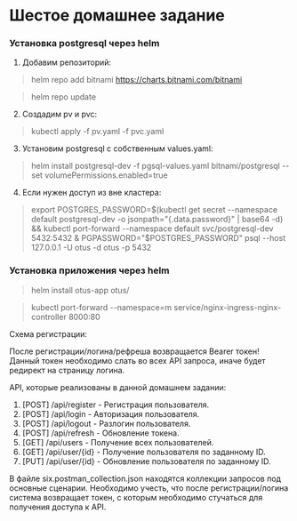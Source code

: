 # Шестое домашнее задание

### Установка postgresql через helm
1. Добавим репозиторий: 
> helm repo add bitnami https://charts.bitnami.com/bitnami

> helm repo update

2. Создадим pv и pvc:
> kubectl apply -f pv.yaml -f pvc.yaml

3. Установим postgresql с собственным values.yaml:
> helm install postgresql-dev -f pgsql-values.yaml bitnami/postgresql --set volumePermissions.enabled=true

4. Если нужен доступ из вне кластера:
> export POSTGRES_PASSWORD=$(kubectl get secret --namespace default postgresql-dev -o jsonpath="{.data.password}" | base64 -d) && kubectl port-forward --namespace default svc/postgresql-dev 5432:5432 &
PGPASSWORD="$POSTGRES_PASSWORD" psql --host 127.0.0.1 -U otus -d otus -p 5432

### Установка приложения через helm
> helm install otus-app otus/

> kubectl port-forward --namespace=m service/nginx-ingress-nginx-controller 8000:80

Схема регистрации:

После регистрации/логина/рефреша возвращается Bearer токен!
Данный токен необходимо слать во всех API запроса, иначе будет редирект на страницу логина.

API, которые реализованы в данной домашнем задании:

1. [POST] /api/register - Регистрация пользователя. 
2. [POST] /api/login - Авторизация пользователя. 
3. [POST] /api/logout - Разлогин пользователя. 
4. [POST] /api/refresh - Обновление токена. 
5. [GET] /api/users - Получение всех пользователей. 
6. [GET] /api/user/{id} - Получение пользователя по заданному ID. 
7. [PUT] /api/user/{id} - Обновление пользователя по заданному ID. 

В файле six.postman_collection.json находятся коллекции запросов под основные сценарии. Необходимо учесть, что
после регистрации/логина система возвращает токен, с которым необходимо стучаться для получения доступа к API.